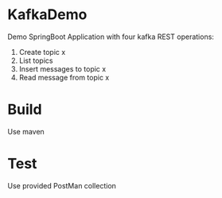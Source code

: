 # KafkaDemo
Demo SpringBoot Application with four kafka REST operations:

1. Create topic x
2. List topics
3. Insert messages to topic x
4. Read message from topic x

# Build
Use maven

# Test
Use provided PostMan collection
